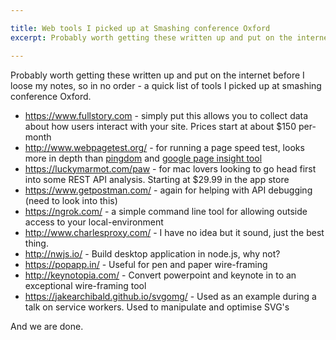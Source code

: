 ```yaml
---

title: Web tools I picked up at Smashing conference Oxford
excerpt: Probably worth getting these written up and put on the internet before I loose my notes so in no order - a quick list of tools I picked up at smashing conference Oxford https www fullstory com - simply put

---
```


Probably worth getting these written up and put on the internet before I loose my notes, so in no order - a quick list of tools I picked up at smashing conference Oxford.

-   <https://www.fullstory.com> - simply put this allows you to collect data about how users interact with your site. Prices start at about $150 per-month
-   <http://www.webpagetest.org/> - for running a page speed test, looks more in depth than [pingdom](http://tools.pingdom.com/fpt/) and [google page insight tool](http://tools.pingdom.com/fpt/)
-   <https://luckymarmot.com/paw> - for mac lovers looking to go head first into some REST API analysis. Starting at $29.99 in the app store
-   <https://www.getpostman.com/> - again for helping with API debugging (need to look into this)
-   <https://ngrok.com/> - a simple command line tool for allowing outside access to your local-environment
-   <http://www.charlesproxy.com/> - I have no idea but it sound, just the best thing.
-   <http://nwjs.io/> - Build desktop application in node.js, why not?
-   <https://popapp.in/> - Useful for pen and paper wire-framing
-   <http://keynotopia.com/> - Convert powerpoint and keynote in to an exceptional wire-framing tool
-   <https://jakearchibald.github.io/svgomg/> - Used as an example during a talk on service workers. Used to manipulate and optimise SVG's

And we are done.
